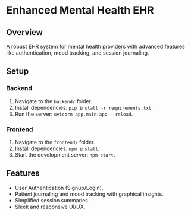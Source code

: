 # Enhanced Mental Health EHR

## Overview
A robust EHR system for mental health providers with advanced features like authentication, mood tracking, and session journaling.

## Setup

### Backend
1. Navigate to the `backend/` folder.
2. Install dependencies: `pip install -r requirements.txt`.
3. Run the server: `uvicorn app.main:app --reload`.

### Frontend
1. Navigate to the `frontend/` folder.
2. Install dependencies: `npm install`.
3. Start the development server: `npm start`.

## Features
- User Authentication (Signup/Login).
- Patient journaling and mood tracking with graphical insights.
- Simplified session summaries.
- Sleek and responsive UI/UX.